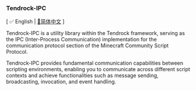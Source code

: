 ### Tendrock-IPC

[ ✅ English  | [📃简体中文](./README_CN.md) ]

Tendrock-IPC is a utility library within the Tendrock framework, serving as the IPC (Inter-Process Communication) implementation for the communication protocol section of the Minecraft Community Script Protocol. 

Tendrock-IPC provides fundamental communication capabilities between scripting environments, enabling you to communicate across different script contexts and achieve functionalities such as message sending, broadcasting, invocation, and event handling.


